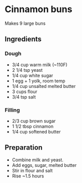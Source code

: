 # Cinnamon buns

Makes 9 large buns

## Ingredients

### Dough

* 3/4 cup warm milk (~110F)
* 2 1/4 tsp yeast
* 1/4 cup white sugar
* 1 egg + 1 yolk, room temp
* 1/4 cup unsalted melted butter
* 3 cups flour
* 3/4 tsp salt

### Filling

* 2/3 cup brown sugar
* 1 1/2 tbsp cinnamon
* 1/4 cup softened butter

## Preparation

* Combine milk and yeast.
* Add eggs, sugar, melted butter
* Stir in flour and salt
* Rise ~1.5 hours

